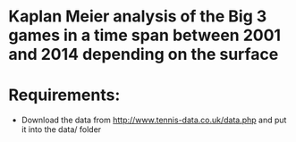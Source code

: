 # Kaplan Meier analysis of the Big 3 games in a time span between 2001 and 2014 depending on the surface

# Requirements:
* Download the data from http://www.tennis-data.co.uk/data.php and put it into the data/ folder